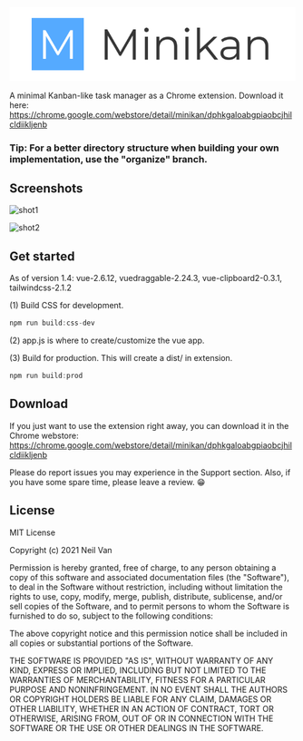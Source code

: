 <p align="center">
    <a href="https://chrome.google.com/webstore/detail/minikan/dphkgaloabgpiaobcjhilcldiikljenb">
        <img src="https://raw.githubusercontent.com/neil-vqa/minikan/main/minikan-banner.png">
    </a>
</p>

A minimal Kanban-like task manager as a Chrome extension. Download it here: https://chrome.google.com/webstore/detail/minikan/dphkgaloabgpiaobcjhilcldiikljenb

### Tip: For a better directory structure when building your own implementation, use the "organize" branch.

## Screenshots

![shot1](https://lh3.googleusercontent.com/fPdq0O76jeuCixd4KExAYl5TB2mSscr1xTQgMNBAtOHA21C5FKCmyJnGK80IEuVoK2EV5SHYvvsUNjnBf-vC0UPYEw=w640-h400-e365-rj-sc0x00ffffff)

![shot2](https://lh3.googleusercontent.com/si1X34wC69ptgorOoZGhVGoWKEnqmvBr0Bdcr5UwOBjAklLCdxdGefBhBb8gl91Huo148UCty1TlGd2Vvxf12Ww-GQ=w640-h400-e365-rj-sc0x00ffffff)

## Get started

As of version 1.4: vue-2.6.12, vuedraggable-2.24.3, vue-clipboard2-0.3.1, tailwindcss-2.1.2

(1) Build CSS for development.

```javascript
npm run build:css-dev
```

(2) app.js is where to create/customize the vue app.

(3) Build for production. This will create a dist/ in extension.

```javascript
npm run build:prod
```

## Download

If you just want to use the extension right away, you can download it in the Chrome webstore: https://chrome.google.com/webstore/detail/minikan/dphkgaloabgpiaobcjhilcldiikljenb

Please do report issues you may experience in the Support section. Also, if you have some spare time, please leave a review. :grin:

## License

MIT License

Copyright (c) 2021 Neil Van

Permission is hereby granted, free of charge, to any person obtaining a copy
of this software and associated documentation files (the "Software"), to deal
in the Software without restriction, including without limitation the rights
to use, copy, modify, merge, publish, distribute, sublicense, and/or sell
copies of the Software, and to permit persons to whom the Software is
furnished to do so, subject to the following conditions:

The above copyright notice and this permission notice shall be included in all
copies or substantial portions of the Software.

THE SOFTWARE IS PROVIDED "AS IS", WITHOUT WARRANTY OF ANY KIND, EXPRESS OR
IMPLIED, INCLUDING BUT NOT LIMITED TO THE WARRANTIES OF MERCHANTABILITY,
FITNESS FOR A PARTICULAR PURPOSE AND NONINFRINGEMENT. IN NO EVENT SHALL THE
AUTHORS OR COPYRIGHT HOLDERS BE LIABLE FOR ANY CLAIM, DAMAGES OR OTHER
LIABILITY, WHETHER IN AN ACTION OF CONTRACT, TORT OR OTHERWISE, ARISING FROM,
OUT OF OR IN CONNECTION WITH THE SOFTWARE OR THE USE OR OTHER DEALINGS IN THE
SOFTWARE.
